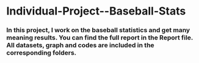 # Individual-Project--Baseball-Stats
### In this project, I work on the baseball statistics and get many meaning results. You can find the full report in the Report file. All datasets, graph and codes are included in the corresponding folders.
